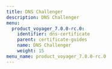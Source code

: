 ```yaml
---
title: DNS Challenger
description: DNS Challenger
menu:
  product_voyager_7.0.0-rc.0:
    identifier: dns-certificate
    parent: certificate-guides
    name: DNS Challenger
    weight: 15
menu_name: product_voyager_7.0.0-rc.0
---
```

